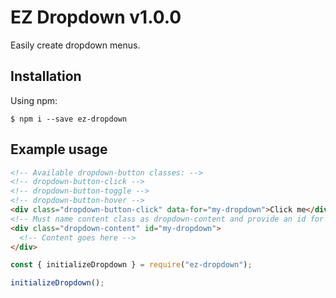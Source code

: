 # EZ Dropdown v1.0.0

Easily create dropdown menus.

## Installation

Using npm:

```shell
$ npm i --save ez-dropdown
```

## Example usage

```html
<!-- Available dropdown-button classes: -->
<!-- dropdown-button-click -->
<!-- dropdown-button-toggle -->
<!-- dropdown-button-hover -->
<div class="dropdown-button-click" data-for="my-dropdown">Click me</div>
<!-- Must name content class as dropdown-content and provide an id for your button -->
<div class="dropdown-content" id="my-dropdown">
  <!-- Content goes here -->
</div>
```

```js
const { initializeDropdown } = require("ez-dropdown");

initializeDropdown();
```
